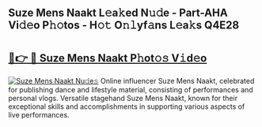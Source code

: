 ## Suze Mens Naakt L𝚎a𝚔ed N𝚞𝚍e - Part-AHA Vi𝚍𝚎o P𝚑𝚘tos - H𝚘𝚝 O𝚗𝚕yf𝚊ns L𝚎a𝚔s Q4E28

# <h2><a href="http://kf1q6h1.oniu.top/?m=Suze+Mens+Naakt">🔗👉 🔴 Suze Mens Naakt P𝚑ot𝚘𝚜 V𝚒d𝚎o</a></h2>

[![Suze Mens Naakt Nu𝚍e𝚜](https://i.imgur.com/0qMVB7G.gif)](http://kf1q6h1.oniu.top/?m=Suze+Mens+Naakt)
Online influencer Suze Mens Naakt, celebrated for publishing dance and lifestyle material, consisting of performances and personal vlogs. Versatile stagehand Suze Mens Naakt, known for their exceptional skills and accomplishments in supporting various aspects of live performances.  

